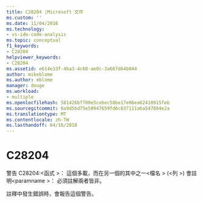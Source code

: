 ```yaml
---
title: C28204 |Microsoft 文件
ms.custom: ''
ms.date: 11/04/2016
ms.technology:
- vs-ide-code-analysis
ms.topic: conceptual
f1_keywords:
- C28204
helpviewer_keywords:
- C28204
ms.assetid: e614e33f-4ba3-4c68-ae0c-3a667d64b044
author: mikeblome
ms.author: mblome
manager: douge
ms.workload:
- multiple
ms.openlocfilehash: 581426bf700e5cebec58be17e06ea62410915feb
ms.sourcegitcommit: 6a9d5bd75e50947659fd6c837111a6a547884e2a
ms.translationtype: MT
ms.contentlocale: zh-TW
ms.lasthandoff: 04/16/2018
---
```

# <a name="c28204"></a>C28204
警告 C28204:\<函式 >： 這個多載，而在另一個的其中之一\<檔名 > (\<列 >) 會註明\<paramname >： 必須註解兩者皆非。  
  
 註釋中發生錯誤時，會報告這個警告。